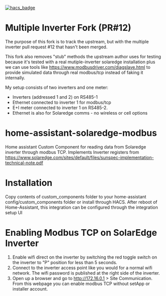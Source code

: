 [![hacs_badge](https://img.shields.io/badge/HACS-Default-orange.svg)](https://github.com/custom-components/hacs)

# Multiple Inverter Fork (PR#12)
The purpose of this fork is to track the upstream, but with the multiple inverter pull request #12 that hasn't been merged.

This fork also removes "stub" methods the upstream author uses for testing because it's tested with a real mutiple-inverter solaredge installation plus we can use tools like https://www.modbusdriver.com/diagslave.html to provide simulated data through real modbus/tcp instead of faking it internally.

My setup consists of two inverters and one meter:
* Inverters (addressed 1 and 2) on RS485-1
* Ethernet connected to inverter 1 for modbus/tcp
* E+I meter connected to inverter 1 on RS485-2.
* Ethernet is also for Solaredge comms - no wireless or cell options

# home-assistant-solaredge-modbus
Home assistant Custom Component for reading data from Solaredge inverter through modbus TCP.
Implements Inverter registers from https://www.solaredge.com/sites/default/files/sunspec-implementation-technical-note.pdf

# Installation
Copy contents of custom_components folder to your home-assistant config/custom_components folder or install through HACS.
After reboot of Home-Assistant, this integration can be configured through the integration setup UI

# Enabling Modbus TCP on SolarEdge Inverter
1. Enable wifi direct on the inverter by switching the red toggle switch on the inverter to "P" position for less than 5 seconds.
2. Connect to the inverter access point like you would for a normal wifi network. The wifi password is published at the right side of the inverter. 
3. Open up a browser and go to http://172.16.0.1 > Site Communication. From this webpage you can enable modbus TCP without setApp or installer account.
